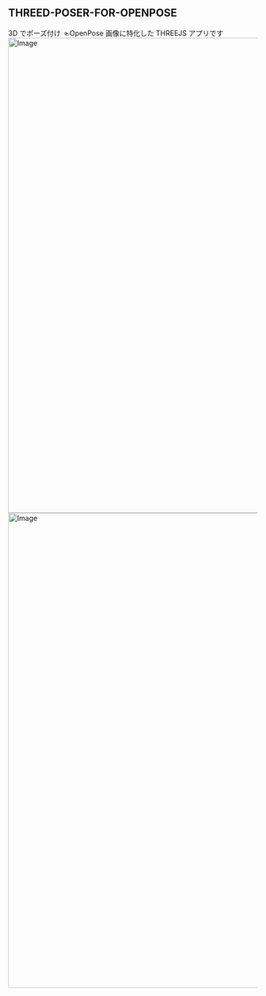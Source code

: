 ## THREED-POSER-FOR-OPENPOSE

3D でポーズ付け ☜OpenPose 画像に特化した THREEJS アプリです
<img width="960" alt="Image" src="https://github.com/user-attachments/assets/0a7634fd-f72a-454e-bccf-b425154055d8" />
<img width="960" alt="Image" src="https://github.com/user-attachments/assets/95c3a339-9cd6-4f27-a9eb-661a1335fa04" />
